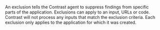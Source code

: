 <!--
title: "Exclusions"
description: "Overview of application exclusions in TeamServer"
tags: "exclusions"
-->

An exclusion tells the Contrast agent to suppress findings from specific parts of the application. Exclusions can apply to an input, URLs or code. Contrast will not process any inputs that match the exclusion criteria. Each exclusion only applies to the application for which it was created.
